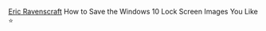 
[Eric Ravenscraft](http://lifehacker.com/how-to-save-the-windows-10-lock-screen-images-you-like-1768783711)
How to Save the Windows 10 Lock Screen Images You Like
:star:
